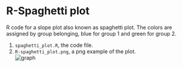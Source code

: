 # R-Spaghetti plot  
  
R code for a slope plot also known as spaghetti plot. The colors are assigned by group belonging, blue for group 1 and green for group 2.

1.  `spaghetti_plot.R`, the code file.  
2.  `R-spaghetti_plot.png`, a png example of the plot.  
![graph](R-spaghetti_plot.png)
